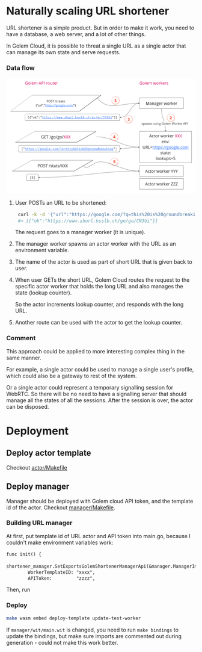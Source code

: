 
# Naturally scaling URL shortener

URL shortener is a simple product.
But in order to make it work, you need to have a database, a web server, and a lot of other things.

In Golem Cloud, it is possible to threat a single URL as a single actor that
can manage its own state and serve requests.

### Data flow

![dataflow.png](dataflow.png)

1. User POSTs an URL to be shortened:
   ```bash
    curl -k -d '{"url":"https://google.com/?q=this%20is%20groundbreaking"}' https://www.shurl.hsslb.ch/create
    #> [{"ok":"https://www.shurl.hsslb.ch/go/go/CN3Ui"}]
   ```
   The request goes to a manager worker (it is unique).
2. The manager worker spawns an actor worker with the URL as an environment variable.
3. The name of the actor is used as part of short URL that is given back to user.
4. When user GETs the short URL, Golem Cloud routes the request to the specific actor worker
   that holds the long URL and also manages the state (lookup counter).
   
   So the actor increments lookup counter, and responds with the long URL.
5. Another route can be used with the actor to get the lookup counter.


### Comment

This approach could be applied to more interesting complex thing in the same manner.

For example, a single actor could be used to manage a single user's profile,
which could also be a gateway to rest of the system.

Or a single actor could represent a temporary signalling session for WebRTC.
So there will be no need to have a signalling server that should manage all the states of all the sessions.
After the session is over, the actor can be disposed.


# Deployment

## Deploy actor template

Checkout [actor/Makefile](actor/Makefile)

## Deploy manager

Manager should be deployed with Golem cloud API token, and the template id of the actor.
Checkout [manager/Makefile](manager/Makefile).

### Building URL manager

At first, put template id of URL actor and API token into main.go, because I couldn't make environment variables work:
```
func init() {
    shortener_manager.SetExportsGolemShortenerManagerApi(&manager.ManagerImpl{
        WorkerTemplateID: "xxxx",
        APIToken:         "zzzz",
```

Then, run


### Deploy

```bash
make wasm embed deploy-template update-test-worker
```

If `manager/wit/main.wit` is changed, you need to run `make bindings` to update the bindings,
but make sure imports are commented out during generation - could not make this work better.
